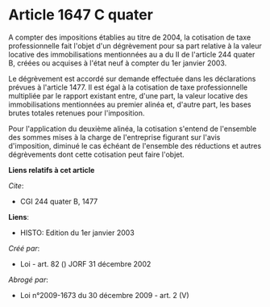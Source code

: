 # Article 1647 C quater

A compter des impositions établies au titre de 2004, la cotisation de taxe professionnelle fait l'objet d'un dégrèvement pour
sa part relative à la valeur locative des immobilisations mentionnées au a du II de l'article 244 quater B, créées ou
acquises à l'état neuf à compter du 1er janvier 2003.

Le dégrèvement est accordé sur demande effectuée dans les déclarations prévues à l'article 1477. Il est égal à la cotisation
de taxe professionnelle multipliée par le rapport existant entre, d'une part, la valeur locative des immobilisations
mentionnées au premier alinéa et, d'autre part, les bases brutes totales retenues pour l'imposition.

Pour l'application du deuxième alinéa, la cotisation s'entend de l'ensemble des sommes mises à la charge de l'entreprise
figurant sur l'avis d'imposition, diminué le cas échéant de l'ensemble des réductions et autres dégrèvements dont cette
cotisation peut faire l'objet.

**Liens relatifs à cet article**

_Cite_:

  - CGI 244 quater B, 1477

**Liens**:

  - HISTO: Edition du 1er janvier 2003

_Créé par_:

  - Loi - art. 82 () JORF 31 décembre 2002

_Abrogé par_:

  - Loi n°2009-1673 du 30 décembre 2009 - art. 2 (V)
